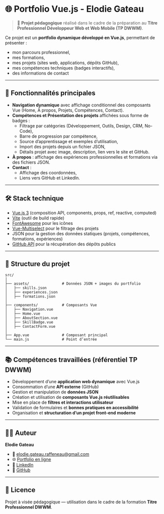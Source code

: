 # 🌐 Portfolio Vue.js - Elodie Gateau

> 📌 **Projet pédagogique** réalisé dans le cadre de la préparation au **Titre Professionnel Développeur Web et Web Mobile (TP DWWM)**.

Ce projet est un **portfolio dynamique développé en Vue.js**, permettant de présenter :  
- mon parcours professionnel,  
- mes formations,  
- mes projets (sites web, applications, dépôts GitHub),  
- mes compétences techniques (badges interactifs),  
- des informations de contact  

---

## 🚀 Fonctionnalités principales

- **Navigation dynamique** avec affichage conditionnel des composants Vue (Home, À propos, Projets, Compétences, Contact).  
- **Compétences et Présentation des projets** affichées sous forme de badges :  
  - Filtrage par catégories (Développement, Outils, Design, CRM, No-Code),  
  - Barre de progression par compétence,  
  - Source d’apprentissage et exemples d’utilisation,
  - Import des projets depuis un fichier JSON,
  - Détails projet avec image, description, lien vers le site et GitHub.  
- **À propos** : affichage des expériences professionnelles et formations via des fichiers JSON.  
- **Contact** :  
  - Affichage des coordonnées,  
  - Liens vers GitHub et LinkedIn.  

---

## 🛠️ Stack technique

- [Vue.js 3](https://vuejs.org/) (composition API, components, props, ref, reactive, computed)  
- [Vite](https://vitejs.dev/) (outil de build rapide)  
- [FontAwesome](https://fontawesome.com/) pour les icônes  
- [Vue-Multiselect](https://vue-multiselect.js.org/) pour le filtrage des projets  
- JSON pour la gestion des données statiques (projets, compétences, formations, expériences)  
- [GitHub API](https://docs.github.com/en/rest) pour la récupération des dépôts publics  

---

## 📂 Structure du projet

```
src/
│
├── assets/               # Données JSON + images du portfolio
│   ├── skills.json
│   ├── experiences.json
│   ├── formations.json
│
├── components/           # Composants Vue
│   ├── Navigation.vue
│   ├── Home.vue
│   ├── AboutSection.vue
│   ├── SkillBadge.vue
│   ├── ContactForm.vue
│
├── App.vue               # Composant principal
└── main.js               # Point d’entrée
```

---

## 📚 Compétences travaillées (référentiel TP DWWM)

- Développement d’une **application web dynamique** avec Vue.js  
- Consommation d’une **API externe** (GitHub)  
- Gestion et manipulation de **données JSON**  
- Création et utilisation de **composants Vue.js réutilisables**  
- Mise en place de **filtres et interactions utilisateur**  
- Validation de formulaires et **bonnes pratiques en accessibilité**  
- Organisation et **structuration d’un projet front-end moderne**  

---


## 👩‍💻 Auteur

**Elodie Gateau**  
- 📧 elodie.gateau.raffeneau@gmail.com  
- 🌐 [Portfolio en ligne](https://elodie-gateau.github.io/Portfolio/)
- 💼 [LinkedIn](https://www.linkedin.com/in/elodiegateau/)  
- 🐙 [GitHub](https://github.com/Elodie-Gateau)

---

## 📜 Licence

Projet à visée pédagogique — utilisation dans le cadre de la formation **Titre Professionnel DWWM**.
